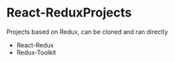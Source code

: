 # React-ReduxProjects

Projects based on Redux, can be cloned and ran directly
- React-Redux
- Redux-Toolkit
